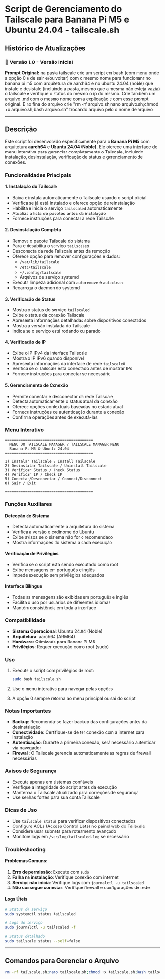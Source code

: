 # Script de Gerenciamento do Tailscale para Banana Pi M5 e Ubuntu 24.04 - tailscale.sh

## Histórico de Atualizações

### 📝 **Versão 1.0** - Versão Inicial
**Prompt Original:**
na pasta tailscale crie um script em bash (com menu onde a opção 0 é de sair e/ou voltar) com o mesmo nome para funcionanr no banana pi m5 com arquitetura de aarch64 e no ubuntu 24.04 (noble) que instale e desistale (incluindo a pasta, mesmo que a mesma não esteja vazia) o tailscale e verifique o status do mesmo o ip do mesmo. Crie também um arquivo .md com o mesmo nome com a explicação e com esse prompt original. E no fina do arquivo crie "rm -rf arquivo.sh;nano arquivo.sh;chmod +x arquivo.sh;bash arquivo.sh" trocando arquivo pelo o nome de arquivo

---

## Descrição

Este script foi desenvolvido especificamente para o **Banana Pi M5** com arquitetura **aarch64** e **Ubuntu 24.04 (Noble)**. Ele oferece uma interface de menu interativa para gerenciar completamente o Tailscale, incluindo instalação, desinstalação, verificação de status e gerenciamento de conexões.

### Funcionalidades Principais

#### 1. **Instalação do Tailscale**
- Baixa e instala automaticamente o Tailscale usando o script oficial
- Verifica se já está instalado e oferece opção de reinstalação
- Habilita e inicia o serviço `tailscaled` automaticamente
- Atualiza a lista de pacotes antes da instalação
- Fornece instruções para conectar à rede Tailscale

#### 2. **Desinstalação Completa**
- Remove o pacote Tailscale do sistema
- Para e desabilita o serviço `tailscaled`
- Desconecta da rede Tailscale antes da remoção
- Oferece opção para remover configurações e dados:
  - `/var/lib/tailscale`
  - `/etc/tailscale`
  - `~/.config/tailscale`
  - Arquivos de serviço systemd
- Executa limpeza adicional com `autoremove` e `autoclean`
- Recarrega o daemon do systemd

#### 3. **Verificação de Status**
- Mostra o status do serviço `tailscaled`
- Exibe o status da conexão Tailscale
- Apresenta informações detalhadas sobre dispositivos conectados
- Mostra a versão instalada do Tailscale
- Indica se o serviço está rodando ou parado

#### 4. **Verificação de IP**
- Exibe o IP IPv4 da interface Tailscale
- Mostra o IP IPv6 quando disponível
- Apresenta informações da interface de rede `tailscale0`
- Verifica se o Tailscale está conectado antes de mostrar IPs
- Fornece instruções para conectar se necessário

#### 5. **Gerenciamento de Conexão**
- Permite conectar e desconectar da rede Tailscale
- Detecta automaticamente o status atual da conexão
- Oferece opções contextuais baseadas no estado atual
- Fornece instruções de autenticação durante a conexão
- Confirma operações antes de executá-las

### Menu Interativo

```
========================================
  MENU DO TAILSCALE MANAGER / TAILSCALE MANAGER MENU
  Banana Pi M5 & Ubuntu 24.04
========================================

1) Instalar Tailscale / Install Tailscale
2) Desinstalar Tailscale / Uninstall Tailscale
3) Verificar Status / Check Status
4) Verificar IP / Check IP
5) Conectar/Desconectar / Connect/Disconnect
0) Sair / Exit

========================================
```

### Funções Auxiliares

#### **Detecção de Sistema**
- Detecta automaticamente a arquitetura do sistema
- Verifica a versão e codinome do Ubuntu
- Exibe avisos se o sistema não for o recomendado
- Mostra informações do sistema a cada execução

#### **Verificação de Privilégios**
- Verifica se o script está sendo executado como root
- Exibe mensagens em português e inglês
- Impede execução sem privilégios adequados

#### **Interface Bilíngue**
- Todas as mensagens são exibidas em português e inglês
- Facilita o uso por usuários de diferentes idiomas
- Mantém consistência em toda a interface

### Compatibilidade

- **Sistema Operacional**: Ubuntu 24.04 (Noble)
- **Arquitetura**: aarch64 (ARM64)
- **Hardware**: Otimizado para Banana Pi M5
- **Privilégios**: Requer execução como root (sudo)

### Uso

1. Execute o script com privilégios de root:
   ```bash
   sudo bash tailscale.sh
   ```

2. Use o menu interativo para navegar pelas opções

3. A opção 0 sempre retorna ao menu principal ou sai do script

### Notas Importantes

- **Backup**: Recomenda-se fazer backup das configurações antes da desinstalação
- **Conectividade**: Certifique-se de ter conexão com a internet para instalação
- **Autenticação**: Durante a primeira conexão, será necessário autenticar via navegador
- **Firewall**: O Tailscale gerencia automaticamente as regras de firewall necessárias

### Avisos de Segurança

- Execute apenas em sistemas confiáveis
- Verifique a integridade do script antes da execução
- Mantenha o Tailscale atualizado para correções de segurança
- Use senhas fortes para sua conta Tailscale

### Dicas de Uso

- Use `tailscale status` para verificar dispositivos conectados
- Configure ACLs (Access Control Lists) no painel web do Tailscale
- Considere usar subnets para roteamento avançado
- Monitore logs em `/var/log/tailscaled.log` se necessário

### Troubleshooting

#### Problemas Comuns:

1. **Erro de permissão**: Execute com `sudo`
2. **Falha na instalação**: Verifique conexão com internet
3. **Serviço não inicia**: Verifique logs com `journalctl -u tailscaled`
4. **Não consegue conectar**: Verifique firewall e configurações de rede

#### Logs Úteis:
```bash
# Status do serviço
sudo systemctl status tailscaled

# Logs do serviço
sudo journalctl -u tailscaled -f

# Status detalhado
sudo tailscale status --self=false
```

---

## Comandos para Gerenciar o Arquivo

```bash
rm -rf tailscale.sh;nano tailscale.sh;chmod +x tailscale.sh;bash tailscale.sh
```